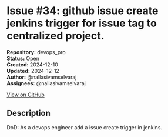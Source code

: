 # Issue #34: github issue create jenkins  trigger for issue tag to centralized project.

**Repository:** devops_pro  
**Status:** Open  
**Created:** 2024-12-10  
**Updated:** 2024-12-12  
**Author:** @nallasivamselvaraj  
**Assignees:** @nallasivamselvaraj  

[View on GitHub](https://github.com/Simtestlab/devops_pro/issues/34)

## Description

DoD: As a devops engineer add a issue create trigger in jenkins.